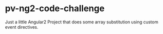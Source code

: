 # pv-ng2-code-challenge
Just a little Angular2 Project that does some array substitution using custom event directives.
